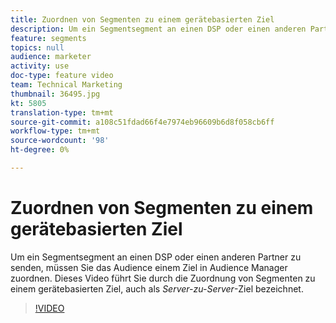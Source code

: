 ```yaml
---
title: Zuordnen von Segmenten zu einem gerätebasierten Ziel
description: Um ein Segmentsegment an einen DSP oder einen anderen Partner zu senden, müssen Sie das Audience einem Ziel in Audience Manager zuordnen. Dieses Video führt Sie durch die Zuordnung von Segmenten zu einem gerätebasierten Ziel, das auch als "Server-zu-Server"-Ziel bezeichnet wird.
feature: segments
topics: null
audience: marketer
activity: use
doc-type: feature video
team: Technical Marketing
thumbnail: 36495.jpg
kt: 5805
translation-type: tm+mt
source-git-commit: a108c51fdad66f4e7974eb96609b6d8f058cb6ff
workflow-type: tm+mt
source-wordcount: '98'
ht-degree: 0%

---
```



# Zuordnen von Segmenten zu einem gerätebasierten Ziel

Um ein Segmentsegment an einen DSP oder einen anderen Partner zu senden, müssen Sie das Audience einem Ziel in Audience Manager zuordnen. Dieses Video führt Sie durch die Zuordnung von Segmenten zu einem gerätebasierten Ziel, auch als _Server-zu-Server_-Ziel bezeichnet.

>[!VIDEO](https://video.tv.adobe.com/v/36495/?quality=12&learn=on)
